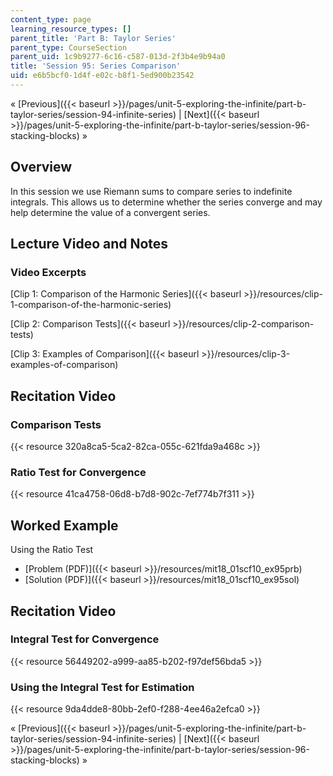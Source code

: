 ```yaml
---
content_type: page
learning_resource_types: []
parent_title: 'Part B: Taylor Series'
parent_type: CourseSection
parent_uid: 1c9b9277-6c16-c587-013d-2f3b4e9b94a0
title: 'Session 95: Series Comparison'
uid: e6b5bcf0-1d4f-e02c-b8f1-5ed900b23542
---
```


« [Previous]({{< baseurl >}}/pages/unit-5-exploring-the-infinite/part-b-taylor-series/session-94-infinite-series) | [Next]({{< baseurl >}}/pages/unit-5-exploring-the-infinite/part-b-taylor-series/session-96-stacking-blocks) »

Overview
--------

In this session we use Riemann sums to compare series to indefinite integrals. This allows us to determine whether the series converge and may help determine the value of a convergent series.

Lecture Video and Notes
-----------------------

### Video Excerpts

[Clip 1: Comparison of the Harmonic Series]({{< baseurl >}}/resources/clip-1-comparison-of-the-harmonic-series)

[Clip 2: Comparison Tests]({{< baseurl >}}/resources/clip-2-comparison-tests)

[Clip 3: Examples of Comparison]({{< baseurl >}}/resources/clip-3-examples-of-comparison)

Recitation Video
----------------

### Comparison Tests

{{< resource 320a8ca5-5ca2-82ca-055c-621fda9a468c >}}

### Ratio Test for Convergence

{{< resource 41ca4758-06d8-b7d8-902c-7ef774b7f311 >}}

Worked Example
--------------

Using the Ratio Test

*   [Problem (PDF)]({{< baseurl >}}/resources/mit18_01scf10_ex95prb)
*   [Solution (PDF)]({{< baseurl >}}/resources/mit18_01scf10_ex95sol)

Recitation Video
----------------

### Integral Test for Convergence

{{< resource 56449202-a999-aa85-b202-f97def56bda5 >}}

### Using the Integral Test for Estimation

{{< resource 9da4dde8-80bb-2ef0-f288-4ee46a2efca0 >}}

« [Previous]({{< baseurl >}}/pages/unit-5-exploring-the-infinite/part-b-taylor-series/session-94-infinite-series) | [Next]({{< baseurl >}}/pages/unit-5-exploring-the-infinite/part-b-taylor-series/session-96-stacking-blocks) »